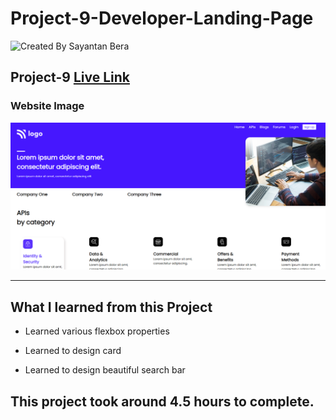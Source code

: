 # Project-9-Developer-Landing-Page

![Created By Sayantan Bera](https://img.shields.io/badge/Created%20By-Sayantan%20Bera-blue)

## **Project-9** [Live Link](https://plant-landing-page-sayantan.netlify.app/)

### Website Image

![website img](./screenshot/project%209.png)

---

## What I learned from this Project

- Learned various flexbox properties

- Learned to design card

- Learned to design beautiful search bar

## This project took around 4.5 hours to complete.
